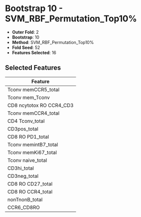 # Bootstrap 10 - SVM_RBF_Permutation_Top10%

- **Outer Fold**: 2
- **Bootstrap**: 10
- **Method**: SVM_RBF_Permutation_Top10%
- **Fold Seed**: 52
- **Features Selected**: 16

## Selected Features

| Feature |
|---------|
| Tconv memCCR5_total |
| Tconv mem_Tconv |
| CD8 ncytotox RO CCR4_CD3 |
| Tconv memCCR4_total |
| CD4 Tconv_total |
| CD3pos_total |
| CD8 RO PD1_total |
| Tconv memintB7_total |
| Tconv memKi67_total |
| Tconv naive_total |
| CD3hi_total |
| CD3neg_total |
| CD8 RO CD27_total |
| CD8 RO CCR4_total |
| nonTnonB_total |
| CCR6_CD8RO |

